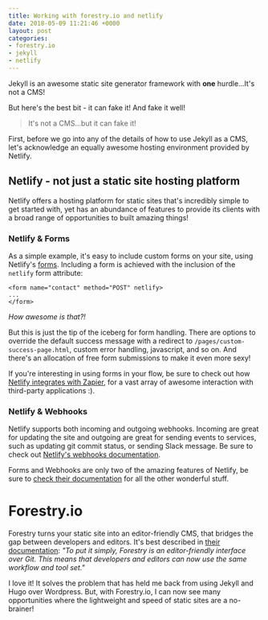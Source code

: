 ```yaml
---
title: Working with forestry.io and netlify
date: 2018-05-09 11:21:46 +0000
layout: post
categories:
- forestry.io
- jekyll
- netlify
---
```

Jekyll is an awesome static site generator framework with **one** hurdle...It's not a CMS!

But here's the best bit - it can fake it! And fake it well!

> It's not a CMS...but it can fake it!

First, before we go into any of the details of how to use Jekyll as a CMS, let's acknowledge an equally awesome hosting environment provided by Netlify.

## Netlify - not just a static site hosting platform

Netlify offers a hosting platform for static sites that's incredibly simple to get started with, yet has an abundance of features to provide its clients with a broad range of opportunities to built amazing things!

### Netlify & Forms

As a simple example, it's easy to include custom forms on your site, using Netlify's [forms](https://www.netlify.com/docs/form-handling). Including a form is achieved with the inclusion of the `netlify` form attribute:

    <form name="contact" method="POST" netlify>
    ...
    </form>

_How awesome is that?!_

But this is just the tip of the iceberg for form handling. There are options to override the default success message with a redirect to `/pages/custom-success-page.html`, custom error handling, javascript, and so on. And there's an allocation of free form submissions to make it even more sexy!

If you're interesting in using forms in your flow, be sure to check out how [Netlify integrates with Zapier](https://www.netlify.com/docs/form-handling/#receiving-submissions), for a vast array of awesome interaction with third-party applications :).

### Netlify & Webhooks

Netlify supports both incoming and outgoing webhooks. Incoming are great for updating the site and outgoing are great for sending events to services, such as updating git commit status, or sending Slack message. Be sure to check out [Netlify's webhooks documentation](https://www.netlify.com/docs/webhooks/).

Forms and Webhooks are only two of the amazing features of Netlify, be sure to [check their documentation](https://www.netlify.com/docs/) for all the other wonderful stuff.

# Forestry.io

Forestry turns your static site into an editor-friendly CMS, that bridges the gap between developers and editors. It's best described in [their documentation](https://forestry.io/docs/): _"To put it simply, Forestry is an editor-friendly interface over Git. This means that developers and editors can now use the same workflow and tool set."_

I love it! It solves the problem that has held me back from using Jekyll and Hugo over Wordpress. But, with Forestry.io, I can now see many opportunities where the lightweight and speed of static sites are a no-brainer!
